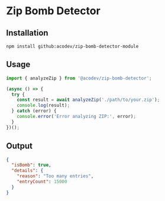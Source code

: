 # Zip Bomb Detector

## Installation

```
npm install github:acodev/zip-bomb-detector-module
```

## Usage

```js
import { analyzeZip } from '@acodev/zip-bomb-detector';

(async () => {
  try {
    const result = await analyzeZip('./path/to/your.zip');
    console.log(result);
  } catch (error) {
    console.error('Error analyzing ZIP:', error);
  }
})();
```

## Output

```json
{
  "isBomb": true,
  "details": {
    "reason": "Too many entries",
    "entryCount": 15000
  }
}
```

